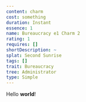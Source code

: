```yaml
---
content: charm
cost: something
duration: Instant
essence: 1
name: Bureaucracy e1 Charm 2
rating: 1
requires: []
shortDescription: ~
splat: Second Sunrise
tags: []
trait: Bureaucracy
tree: Administrator
type: Simple
---
```


Hello **world**!
